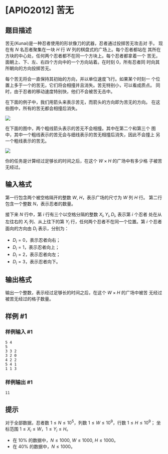 # [APIO2012] 苦无

## 题目描述

苦无(Kunai)是一种忍者使用的形状像刀的武器，忍者通过投掷苦无攻击对 手。 现在有 $N$ 名忍者聚集在一块 $H$ 行 $W$ 列的棋盘式的广场上。每个忍者都站在 其所在方块的中心处，任何两个忍者都不在同一个方块上。每个忍者都拿着一个 苦无，面朝上、下、左、右四个方向中的一个方向站着。在时刻 $0$，所有忍者同 时向其所朝向的方向投掷苦无。

每个苦无将会一直保持其初始的方向，并以单位速度飞行。如果某个时刻一 个位置上多于一个的苦无，它们将会相撞并且消失。苦无特别小，可以看成质点。 同时，由于忍者的移动速度特别快，他们不会被苦无击中。

在下面的例子中，我们用箭头来表示苦无，而箭头的方向即为苦无的方向。 在这些图中，所有的苦无都会相撞后消失。

  ![](https://cdn.luogu.com.cn/upload/pic/4414.png) 

在下面的图中，两个粗线箭头表示的苦无不会相撞。其中在第二个和第三个 图中，其中一个粗线表示的苦无会与细线表示的苦无相撞后消失，因此不会撞上 另一个粗线表示的苦无。

  ![](https://cdn.luogu.com.cn/upload/pic/4415.png) 

你的任务是计算经过足够长的时间之后，在这个 $W × H$ 的广场中有多少格 子被苦无经过。


## 输入格式

第一行包含两个被空格隔开的整数 $W$, $H$，表示广场的尺寸为 $W$ 列 $H$ 行。 第二行包含一个整数 $N$，表示忍者的数量。

接下来 $N$ 行中，第 $i$ 行有三个以空格分隔的整数 $X_i, Y_i, D_i$, 表示第 $i$ 个忍者 处在从左往右的 $X_i$ 列、从上往下的第 $Y_i$ 行，任何两个忍者不在同一个位置。第 $i$ 个忍者面向的方向由 $D_i$ 表示，分别为： 

- $D_i = 0$，表示忍者向右；
- $D_i = 1$，表示忍者向上； 
- $D_i = 2$，表示忍者向左； 
- $D_i = 3$，表示忍者向下。


## 输出格式

输出一个整数，表示经过足够长的时间之后，在这个 $W × H$ 的广场中被苦 无经过被苦无经过的格子数量。


## 样例 #1

### 样例输入 #1
```
5 4 
5 
3 3 2 
3 2 0 
4 2 2 
5 4 1 
1 1 3
```

### 样例输出 #1

```
11
```

## 提示

对于全部数据，忍者数 $1 ≤ N ≤ 10^5$，列数 $1 ≤ W ≤ 10^9$，行数 $1 ≤ H ≤ 10^9$；
坐标范围 $1 ≤ X_i ≤ W$，$1 ≤ Y_i ≤ H$。

 
- 在 $10\%$ 的数据中，$N ≤ 1000$, $W ≤ 1000$, $H ≤ 1000$。
- 在 $40\%$ 的数据中，$N ≤ 1000$。

